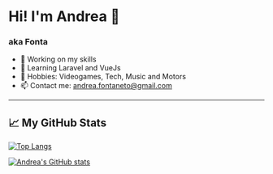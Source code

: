 # Hi! I'm Andrea 👋
### aka Fonta

- :rocket: Working on my skills
- 🌱 Learning Laravel and VueJs
- :space_invader: Hobbies: Videogames, Tech, Music and Motors
- :mailbox: Contact me: andrea.fontaneto@gmail.com

---

## &#x1f4c8; My GitHub Stats

[![Top Langs](https://github-readme-stats.vercel.app/api/top-langs/?username=andreafontaneto&hide=java&theme=dark)](https://github.com/anuraghazra/github-readme-stats)

[![Andrea's GitHub stats](https://github-readme-stats.vercel.app/api?username=andreafontaneto&theme=dark)](https://github.com/anuraghazra/github-readme-stats)


<!--
**andreafontaneto/andreafontaneto** is a ✨ _special_ ✨ repository because its `README.md` (this file) appears on your GitHub profile.
-->
